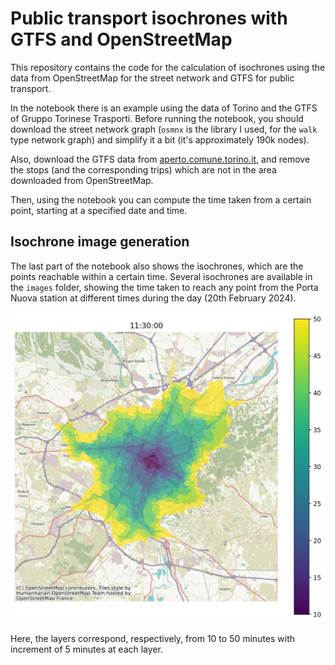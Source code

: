 # Public transport isochrones with GTFS and OpenStreetMap

This repository contains the code for the calculation of isochrones using the data from OpenStreetMap for the street network and GTFS for public transport.

In the notebook there is an example using the data of Torino and the GTFS of Gruppo Torinese Trasporti.
Before running the notebook, you should download the street network graph (`osmnx` is the library I used, for the `walk` type network graph) and simplify it a bit (it's approximately 190k nodes).

Also, download the GTFS data from [aperto.comune.torino.it](http://aperto.comune.torino.it/), and remove the stops (and the corresponding trips) which are not in the area downloaded from OpenStreetMap.

Then, using the notebook you can compute the time taken from a certain point, starting at a specified date and time.

## Isochrone image generation
The last part of the notebook also shows the isochrones, which are the points reachable within a certain time. Several isochrones are available in the `images` folder, showing the time taken to reach any point from the Porta Nuova station at different times during the day (20th February 2024). 

![Isochrone of Torino](images/isochrone_portanuova_2024-01-20_11%3A30%3A00.png)

Here, the layers correspond, respectively, from 10 to 50 minutes with increment of 5 minutes at each layer.

